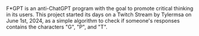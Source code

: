 F*GPT is an anti-ChatGPT program with the goal to promote critical thinking in its users.
This project started its days on a Twitch Stream by Tylermsa on June 1st, 2024, as a simple algorithm to check if someone's responses contains the characters "G", "P", and "T".
